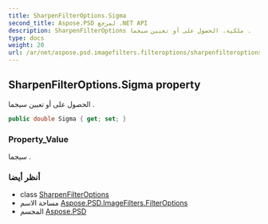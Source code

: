 ```yaml
---
title: SharpenFilterOptions.Sigma
second_title: Aspose.PSD لمرجع .NET API
description: SharpenFilterOptions ملكية. الحصول على أو تعيين سيجما .
type: docs
weight: 20
url: /ar/net/aspose.psd.imagefilters.filteroptions/sharpenfilteroptions/sigma/
---
```

## SharpenFilterOptions.Sigma property

الحصول على أو تعيين سيجما .

```csharp
public double Sigma { get; set; }
```

### Property_Value

سيجما .

### أنظر أيضا

* class [SharpenFilterOptions](../)
* مساحة الاسم [Aspose.PSD.ImageFilters.FilterOptions](../../sharpenfilteroptions/)
* المجسم [Aspose.PSD](../../../)


